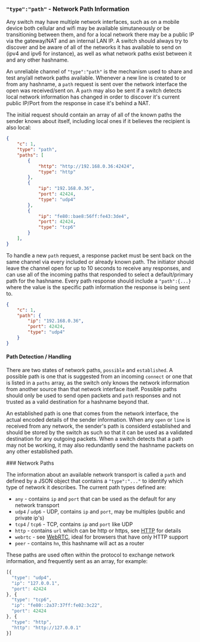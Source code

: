 ### `"type":"path"` - Network Path Information

Any switch may have multiple network interfaces, such as on a mobile device both cellular and wifi may be available simutaneously or be transitioning between them, and for a local network there may be a public IP via the gateway/NAT and an internal LAN IP. A switch should always try to discover and be aware of all of the networks it has available to send on (ipv4 and ipv6 for instance), as well as what network paths exist between it and any other hashname. 
 
An unreliable channel of `"type":"path"` is the mechanism used to share and test any/all network paths available.  Whenever a new line is created to or from any hashname, a `path` request is sent over the network interface the open was received/sent on.  A `path` may also be sent if a switch detects local network information has changed in order to discover it's current public IP/Port from the response in case it's behind a NAT.

The initial request should contain an array of all of the known paths the sender knows about itself, including local ones if it believes the recipient is also local:

```json
{
    "c": 1,
    "type": "path",
    "paths": [
        {
            "http": "http://192.168.0.36:42424",
            "type": "http"
        },
        {
            "ip": "192.168.0.36",
            "port": 42424,
            "type": "udp4"
        },
        {
            "ip": "fe80::bae8:56ff:fe43:3de4",
            "port": 42424,
            "type": "tcp6"
        }
    ],
}
```

To handle a new `path` request, a response packet must be sent back on the same channel via every included or already known path.  The initiator should leave the channel open for up to 10 seconds to receive any responses, and can use all of the incoming paths that responded to select a default/primary path for the hashname.  Every path response should include a `"path":{...}` where the value is the specific path information the response is being sent to.

```json
{
    "c": 1,
    "path": {
        "ip": "192.168.0.36",
        "port": 42424,
        "type": "udp4"
    }
}
```

#### Path Detection / Handling

There are two states of network paths, `possible` and `established`.  A possible path is one that is suggested from an incoming `connect` or one that is listed in a `paths` array, as the switch only knows the network information from another source than that network interface itself.  Possible paths should only be used to send open packets and `path` responses and not trusted as a valid destination for a hashname beyond that.

An established path is one that comes from the network interface, the actual encoded details of the sender information.  When any `open` or `line` is received from any network, the sender's path is considerd established and should be stored by the switch as such so that it can be used as a validated destination for any outgoing packets.  When a switch detects that a path may not be working, it may also redundantly send the hashname packets on any other established path.

<a name="paths" />
### Network Paths

The information about an available network transport is called a `path` and defined by a JSON object that contains a `"type":"..."` to identify which type of network it describes. The current path types defined are:

* `any` - contains `ip` and `port` that can be used as the default for any network transport
* `udp4` / `udp6` - UDP, contains `ip` and `port`, may be multiples (public and private ip's)
* `tcp4` / `tcp6` - TCP, contains `ip` and `port` like UDP
* `http` - contains `url` which can be http or https, see [HTTP](e3x/tp/http.md) for details
* `webrtc` - see [WebRTC](e3x/tp/webrtc.md), ideal for browsers that have only HTTP support
* `peer` - contains `hn`, this hashname will act as a router

These paths are used often within the protocol to exchange network information, and frequently sent as an array, for example:

```js
[{
  "type": "udp4",
  "ip": "127.0.0.1",
  "port": 42424
}, {
  "type": "tcp6",
  "ip": "fe80::2a37:37ff:fe02:3c22",
  "port": 42424
}, {
  "type": "http",
  "http": "http://127.0.0.1"
}]
```

